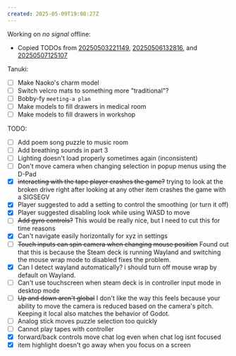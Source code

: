 ```yaml
---
created: 2025-05-09T19:08:27Z
---
```


Working on _no signal_ offline:
- Copied TODOs from [20250503221149](20250503221149.md), [20250506132816](20250506132816.md), and [20250507125107](20250507125107.md)

Tanuki:
- [ ] Make Naoko's charm model
- [ ] Switch velcro mats to something more "traditional"?
- [ ] Bobby-fy `meeting-a plan`
- [ ] Make models to fill drawers in medical room
- [ ] Make models to fill drawers in workshop

TODO:
- [ ] Add poem song puzzle to music room
- [ ] Add breathing sounds in part 3
- [ ] Lighting doesn't load properly sometimes again (inconsistent)
- [ ] Don't move camera when changing selection in popup menus using the D-Pad
- [x] ~~interacting with the tape player crashes the game?~~ trying to look at the broken drive right after looking at any other item crashes the game with a SIGSEGV
- [x] Player suggested to add a setting to control the smoothing (or turn it off)
- [x] Player suggested disabling look while using WASD to move
- [ ] ~~Add gyro controls?~~ This would be really nice, but I need to cut this for time reasons
- [x] Can't navigate easily horizontally for xyz in settings
- [ ] ~~Touch inputs can spin camera when changing mouse position~~ Found out that this is because the Steam deck is running Wayland and switching the mouse wrap mode to disabled fixes the problem.
- [x] Can I detect wayland automatically? i should turn off mouse wrap by default on Wayland.
- [ ] Can't use touchscreen when steam deck is in controller input mode in desktop mode
- [ ] ~~Up and down aren't global~~ I don't like the way this feels because your ability to move the camera is reduced based on the camera's pitch. Keeping it local also matches the behavior of Godot.
- [ ] Analog stick moves puzzle selection too quickly
- [ ] Cannot play tapes with controller
- [x] forward/back controls move chat log even when chat log isnt focused
- [x] item highlight doesn't go away when you focus on a screen
